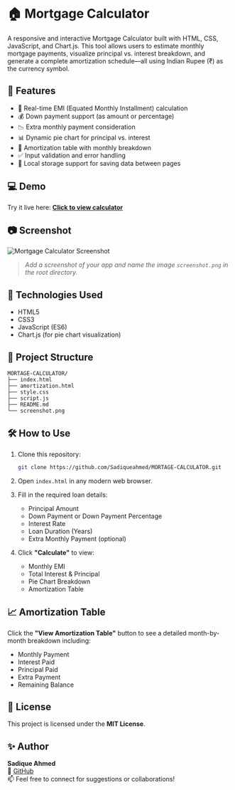 # 🏠 Mortgage Calculator

A responsive and interactive Mortgage Calculator built with HTML, CSS, JavaScript, and Chart.js. This tool allows users to estimate monthly mortgage payments, visualize principal vs. interest breakdown, and generate a complete amortization schedule—all using Indian Rupee (₹) as the currency symbol.

## 📌 Features

- 🔢 Real-time EMI (Equated Monthly Installment) calculation
- 💰 Down payment support (as amount or percentage)
- 📉 Extra monthly payment consideration
- 📊 Dynamic pie chart for principal vs. interest
- 📆 Amortization table with monthly breakdown
- ✅ Input validation and error handling
- 💾 Local storage support for saving data between pages

## 💻 Demo

Try it live here: **[Click to view calculator](https://sadiqueahmed.github.io/MORTAGE-CALCULATOR/)**

## 📷 Screenshot

![Mortgage Calculator Screenshot](./screenshot.png)

> _Add a screenshot of your app and name the image `screenshot.png` in the root directory._

## 🚀 Technologies Used

- HTML5
- CSS3
- JavaScript (ES6)
- Chart.js (for pie chart visualization)

## 📂 Project Structure

```
MORTAGE-CALCULATOR/
├── index.html
├── amortization.html
├── style.css
├── script.js
├── README.md
└── screenshot.png
```

## 🛠 How to Use

1. Clone this repository:

   ```bash
   git clone https://github.com/Sadiqueahmed/MORTAGE-CALCULATOR.git
   ```

2. Open `index.html` in any modern web browser.

3. Fill in the required loan details:

   - Principal Amount  
   - Down Payment or Down Payment Percentage  
   - Interest Rate  
   - Loan Duration (Years)  
   - Extra Monthly Payment (optional)

4. Click **"Calculate"** to view:

   - Monthly EMI  
   - Total Interest & Principal  
   - Pie Chart Breakdown  
   - Amortization Table  

## 📈 Amortization Table

Click the **"View Amortization Table"** button to see a detailed month-by-month breakdown including:

- Monthly Payment  
- Interest Paid  
- Principal Paid  
- Extra Payment  
- Remaining Balance  

## 📘 License

This project is licensed under the **MIT License**.

## ✨ Author

**Sadique Ahmed**  
📎 [GitHub](https://github.com/Sadiqueahmed)  
📫 Feel free to connect for suggestions or collaborations!



